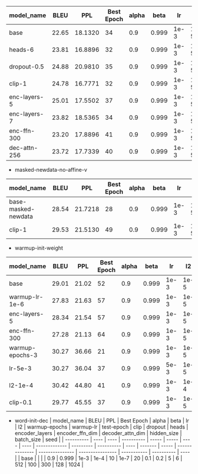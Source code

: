 
| model_name          | BLEU  | PPL     | Best Epoch | alpha | beta  | lr   | l2   | clip | dropout | heads | encoder_layers | encoder_ffn_dim | decoder_attn_dim | hidden_size | batch_size | seed |
| ------------------- | ----- | ------- | ---------- | ----- | ----- | ---- | ---- | ---- | ------- | ----- | -------------- | --------------- | ---------------- | ----------- | ---------- | ---- |
| base                | 22.65 | 18.1320 | 34         | 0.9   | 0.999 | 1e-3 | 1e-5 | 5    | 0.2     | 5     | 6              | 512             | 100              | 512         | 128        | 1024 |
| heads-6             | 23.81 | 16.8896 | 32         | 0.9   | 0.999 | 1e-3 | 1e-5 | 5    | 0.2     | 6     | 6              | 512             | 100              | 512         | 128        | 1024 |
| dropout-0.5         | 24.88 | 20.9810 | 35         | 0.9   | 0.999 | 1e-3 | 1e-5 | 5    | 0.5     | 5     | 6              | 512             | 100              | 512         | 128        | 1024 |
| clip-1              | 24.78 | 16.7771 | 32         | 0.9   | 0.999 | 1e-3 | 1e-5 | 1    | 0.2     | 5     | 6              | 512             | 100              | 512         | 128        | 1024 |
| enc-layers-5        | 25.01 | 17.5502 | 37         | 0.9   | 0.999 | 1e-3 | 1e-5 | 5    | 0.2     | 5     | 5              | 512             | 100              | 512         | 128        | 1024 |
| enc-layers-7        | 23.82 | 18.5365 | 34         | 0.9   | 0.999 | 1e-3 | 1e-5 | 5    | 0.2     | 5     | 7              | 512             | 100              | 512         | 128        | 1024 |
| enc-ffn-300         | 23.20 | 17.8896 | 41         | 0.9   | 0.999 | 1e-3 | 1e-5 | 5    | 0.2     | 5     | 6              | 300             | 100              | 512         | 128        | 1024 |
| dec-attn-256        | 23.72 | 17.7339 | 40         | 0.9   | 0.999 | 1e-3 | 1e-5 | 5    | 0.2     | 5     | 6              | 512             | 256              | 512         | 128        | 1024 |

- masked-newdata-no-affine-v

| model_name          | BLEU  | PPL     | Best Epoch | alpha | beta  | lr   | l2   | clip | dropout | heads | encoder_layers | encoder_ffn_dim | decoder_attn_dim | hidden_size | batch_size | seed |
| ------------------- | ----- | ------- | ---------- | ----- | ----- | ---- | ---- | ---- | ------- | ----- | -------------- | --------------- | ---------------- | ----------- | ---------- | ---- |
| base-masked-newdata | 28.54 | 21.7218 | 28         | 0.9   | 0.999 | 1e-3 | 1e-5 | 5    | 0.2     | 5     | 6              | 512             | 100              | 512         | 128        | 1024 |
| clip-1              | 29.53 | 21.5130 | 49         | 0.9   | 0.999 | 1e-3 | 1e-5 | 1    | 0.2     | 5     | 6              | 512             | 100              | 512         | 128        | 1024 |

- warmup-init-weight

| model_name      | BLEU  | PPL   | Best Epoch | alpha | beta  | lr   | l2   | warmup-epochs | warmup-lr | test-epoch | clip | dropout | heads | encoder_layers | encoder_ffn_dim | decoder_attn_dim | hidden_size | batch_size | seed |
| --------------- | ----- | ----- | ---------- | ----- | ----- | ---- | ---- | ------------- | --------- | ---------- | ---- | ------- | ----- | -------------- | --------------- | ---------------- | ----------- | ---------- | ---- |
| base            | 29.01 | 21.02 | 52         | 0.9   | 0.999 | 1e-3 | 1e-5 | 10            | 1e-7      | 20         | 1    | 0.2     | 5     | 6              | 512             | 100              | 300         | 128        | 1024 |
| warmup-lr-1e-6  | 27.83 | 21.63 | 57         | 0.9   | 0.999 | 1e-3 | 1e-5 | 10            | 1e-6      | 20         | 1    | 0.2     | 5     | 6              | 512             | 100              | 300         | 128        | 1024 |
| enc-layers-5    | 28.34 | 21.54 | 57         | 0.9   | 0.999 | 1e-3 | 1e-5 | 10            | 1e-7      | 20         | 1    | 0.2     | 5     | 5              | 512             | 100              | 300         | 128        | 1024 |
| enc-ffn-300     | 27.28 | 21.13 | 64         | 0.9   | 0.999 | 1e-3 | 1e-5 | 10            | 1e-7      | 20         | 1    | 0.2     | 5     | 6              | 300             | 100              | 300         | 128        | 1024 |
| warmup-epochs-3 | 30.27 | 36.66 | 21         | 0.9   | 0.999 | 1e-3 | 1e-5 | 3             | 1e-7      | 20         | 1    | 0.2     | 5     | 6              | 512             | 100              | 300         | 128        | 1024 |
| lr-5e-3         | 30.27 | 36.04 | 37         | 0.9   | 0.999 | 5e-3 | 1e-5 | 10            | 1e-7      | 20         | 1    | 0.2     | 5     | 6              | 512             | 100              | 300         | 128        | 1024 |
| l2-1e-4         | 30.42 | 44.80 | 41         | 0.9   | 0.999 | 1e-3 | 1e-4 | 10            | 1e-7      | 20         | 1    | 0.2     | 5     | 6              | 512             | 100              | 300         | 128        | 1024 |
| clip-0.1        | 29.77 | 45.55 | 37         | 0.9   | 0.999 | 1e-3 | 1e-5 | 10            | 1e-7      | 20         | 0.1  | 0.2     | 5     | 6              | 512             | 100              | 300         | 128        | 1024 |

- word-init-dec
| model_name | BLEU | PPL  | Best Epoch | alpha | beta  | lr   | l2   | warmup-epochs | warmup-lr | test-epoch | clip | dropout | heads | encoder_layers | encoder_ffn_dim | decoder_attn_dim | hidden_size | batch_size | seed |
| ---------- | ---- | ---- | ---------- | ----- | ----- | ---- | ---- | ------------- | --------- | ---------- | ---- | ------- | ----- | -------------- | --------------- | ---------------- | ----------- | ---------- | ---- |
| base       |      |      |            | 0.9   | 0.999 | 1e-3 | 1e-4 | 10            | 1e-7      | 20         | 0.1  | 0.2     | 5     | 6              | 512             | 100              | 300         | 128        | 1024 |